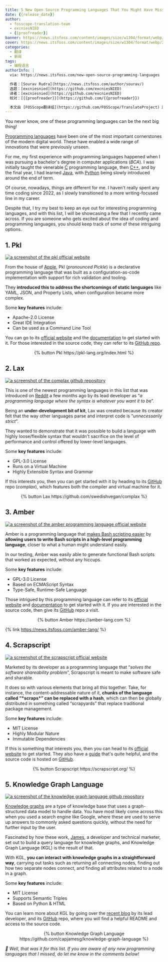 ```yaml
---
title: 5 New Open Source Programming Languages That You Might Have Missed!
date: {{release_date}}
author:
  - fosscope-translation-team
  - excniesNIED
  - {{proofreader}}
banner: https://news.itsfoss.com/content/images/size/w1304/format/webp/2024/07/opensource-programming-languages.png
cover: https://news.itsfoss.com/content/images/size/w1304/format/webp/2024/07/opensource-programming-languages.png
categories:
  - 翻译
  - 新闻
tags: 
  - 编程语言
authorInfo: |
  via: https://news.itsfoss.com/new-open-source-programming-languages

  作者：[Sourav Rudra](https://news.itsfoss.com/author/sourav/)
  选题：[excniesnied](https://github.com/excniesNIED)
  译者：[excniesnied](https://github.com/excniesNIED)
  校对：[{{proofreader}}](https://github.com/{{proofreader}})

  本文由 [FOSScope翻译组](https://github.com/FOSScope/TranslateProject) 原创编译，[开源观察](https://fosscope.com/) 荣誉推出
---
```


You never know, one of these programming languages can be the next big thing!

<!-- more -->

[Programming languages](https://en.wikipedia.org/wiki/Programming_language) have been one of the most important cornerstones of the modern digital world. These have enabled a wide range of innovations that were previously unseen.

For me, my first experience with programming languages happened when I was pursuing a bachelor's degree in computer applications (*BCA*). I was initially taught the venerable [C](https://en.wikipedia.org/wiki/C_(programming_language)) programming language, then [C++](https://en.wikipedia.org/wiki/C%2B%2B), and by the final year, I had learned [Java](https://en.wikipedia.org/wiki/Java_(programming_language)), with [Python](https://en.wikipedia.org/wiki/Python_(programming_language)) being slowly introduced around the end of term.

Of course, nowadays, things are different for me. I haven't really spent any time coding since 2022, as I slowly transitioned to a more writing-focused line in my career.

Despite that, I try my best to keep an eye out for interesting programming languages, and with this list, I will be showcasing a few that I recently came across. If you are someone who gets excited about the idea of coding and programming languages, you should keep track of some of these intriguing options.

## 1. Pkl

[![a screenshot of the pkl official website](https://news.itsfoss.com/content/images/2024/07/Pkl.png)](https://news.itsfoss.com/content/images/2024/07/Pkl.png)

From the house of [Apple](https://www.apple.com/), Pkl (*pronounced Pickle*) is a declarative programming language that was built as a configuration-as-code implementation with support for rich validation and tooling.

They **introduced this to address the shortcomings of static languages** like YAML, JSON, and Property Lists, when configuration became more complex.

Some **key features** include:

- Apache-2.0 License
- Great IDE Integration
- Can be used as a Command Line Tool

You can go to its [official website](https://pkl-lang.org/index.html) and the [documentation](https://pkl-lang.org/main/current/index.html) to get started with it. For those interested in the source code, they can refer to its [GitHub repo](https://github.com/apple/pkl).

<center>{% button Pkl https://pkl-lang.org/index.html %}</center>

## 2. Lax

[![a screenshot of the complax github repository](https://news.itsfoss.com/content/images/2024/07/Lax.png)](https://news.itsfoss.com/content/images/2024/07/Lax.png)

This is one of the newest programming languages in this list that was introduced on [Reddit](https://www.reddit.com/r/ProgrammingLanguages/comments/182sfqi/lax_a_programming_language_where_the_syntax_is/) a few months ago by its lead developer as “*a programming language where the syntax is whatever you want it to b*e”.

Being an **under-development bit of kit**, Lax was created because its creator felt that the way other languages parse and interpret code is “*unnecessarily strict*”.

They wanted to demonstrate that it was possible to build a language with highly loose/flexible syntax that wouldn't sacrifice on the level of performance and control offered by lower-level languages.

Some **key features** include:

- GPL-3.0 License
- Runs on a Virtual Machine
- Highly Extensible Syntax and Grammar

If this interests you, then you can get started with it by heading to its [GitHub](https://github.com/swedishvegan/complax) repo (*complax*), which features both the compiler and virtual machine for it.

<center>{% button Lax https://github.com/swedishvegan/complax %}</center>

## 3. Amber

[![a screenshot of the amber programming language official website](https://news.itsfoss.com/content/images/2024/07/Amber.png)](https://news.itsfoss.com/content/images/2024/07/Amber.png)

Amber is a programming language that [makes Bash scripting easier](https://news.itsfoss.com/amber-lang/) by **allowing users to write Bash scripts in a high-level programming language**, closer to what a human might understand easily.

In our testing, Amber was easily able to generate functional Bash scripts that worked as expected, without any hiccups.

Some **key features** include:

- GPL-3.0 License
- Based on ECMAScript Syntax
- Type-Safe, Runtime-Safe Language

Those intrigued by this programming language can refer to its [official website](https://amber-lang.com/) and [documentation](https://docs.amber-lang.com/) to get started with it. If you are interested in the source code, then give its [GitHub](https://github.com/Ph0enixKM/Amber) repo a visit.

<center>{% button Amber https://amber-lang.com %}</center>

{% link https://news.itsfoss.com/amber-lang/ %}

## 4. Scrapscript

[![a screenshot of the scrapscript official website](https://news.itsfoss.com/content/images/2024/07/Scrapscript.png)](https://news.itsfoss.com/content/images/2024/07/Scrapscript.png)

Marketed by its developer as a programming language that “*solves the software shareability problem*”, Scrapscript is meant to make software safe and sharable.

It does so with various elements that bring all this together. Take, for instance, the content-addressable nature of it, **chunks of the language called “\*scraps\*” can be replaced with a hash**, which can then be globally distributed in something called “scrapyards” that replace traditional package management.

Some **key features** include:

- MIT License
- Highly Modular Nature
- Immutable Dependencies

If this is something that interests you, then you can head to its [official website](https://scrapscript.org/) to get started. They also have a [guide](https://scrapscript.org/guide) that's quite helpful, and the source code is hosted on [GitHub](https://github.com/tekknolagi/scrapscript).

<center>{% button Scrapscript https://scrapscript.org/ %}</center>

## 5. Knowledge Graph Language

[![a screenshot of the knowledge graph language github repository](https://news.itsfoss.com/content/images/2024/07/Knowledge_Graph_Language.png)](https://news.itsfoss.com/content/images/2024/07/Knowledge_Graph_Language.png)

[Knowledge graphs](https://en.wikipedia.org/wiki/Knowledge_graph) are a type of knowledge base that uses a graph-structured data model to handle data. You have most likely come across this when you used a search engine like Google, where these are used to serve up answers to commonly asked questions quickly, without the need for further input by the user.

Fascinated by how these work, [James](https://github.com/capjamesg), a developer and technical marketer, set out to build a query language for knowledge graphs, and Knowledge Graph Language (KGL) is the result of that.

With KGL, **you can interact with knowledge graphs in a straightforward way**, carrying out tasks such as returning all connecting nodes, finding out how two separate nodes connect, and finding all attributes related to a node in a graph.

Some **key features** include:

- MIT License
- Supports Semantic Triples
- Based on Python & HTML

You can learn more about KGL by going over the [recent blog](https://jamesg.blog/2024/03/22/kgl/) by its lead developer, and its [GitHub](https://github.com/capjamesg/knowledge-graph-language) repo, where you will find a helpful README and access to the source code.

<center>{% button Knowledge Graph Language https://github.com/capjamesg/knowledge-graph-language %}</center>

*💬 Well, that was it for this list. If you are aware of any new programming languages that I missed, do let me know in the comments below!*
